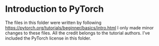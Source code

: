 # Introduction to PyTorch
The files in this folder were written by following https://pytorch.org/tutorials/beginner/basics/intro.html
I only made minor changes to these files. All the credit belongs to the tutorial authors.
I've included the PyTorch license in this folder.
